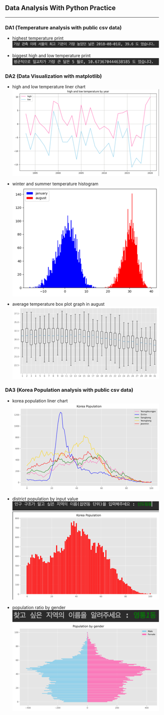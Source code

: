 ## Data Analysis With Python Practice
------

### DA1 (Temperature analysis with public csv data)

- highest temperature print
![max_temp](./img/max_temp.png)

- biggest high and low temperature print
![biggest_high_low](./img/biggest_high_row.png)

### DA2 (Data Visualization with matplotlib)

- high and low temperature liner chart
![high_low](./img/high_low_liner_chart.png)

- winter and summer temperature histogram
![winter_summer_histogram](./img/winter_summer_temp_histogram.png)

- average temperature box plot graph in august
![august_box_plot](./img/august_average_box_plot.png)

### DA3 (Korea Population analysis with public csv data)

- korea population liner chart
![korea_population_liner](./img/korea_population.png)

- district population by input value
![popultion_input](./img/population_input.png)
![population_bar_input](./img/population_bar_by_input.png)

- population ratio by gender    
![population_gender_input](./img/gender_population_input.png)
![population_gender_jar](./img/gender_population_jar.png)
